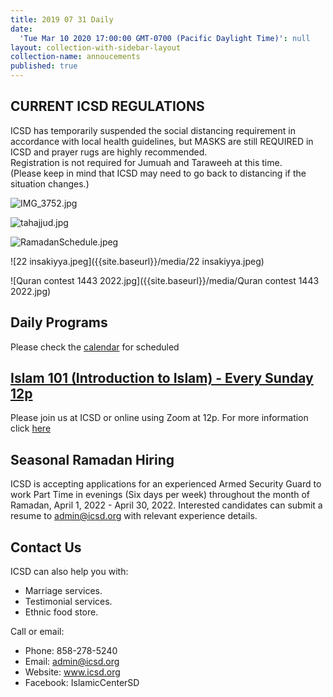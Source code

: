 ```yaml
---
title: 2019 07 31 Daily
date:
  'Tue Mar 10 2020 17:00:00 GMT-0700 (Pacific Daylight Time)': null
layout: collection-with-sidebar-layout
collection-name: annoucements
published: true
---
```

## CURRENT ICSD REGULATIONS
ICSD has temporarily suspended the social distancing requirement in accordance with local health guidelines, but MASKS are still REQUIRED in ICSD and prayer rugs are highly recommended.  
Registration is not required for Jumuah and Taraweeh at this time.  
(Please keep in mind that ICSD may need to go back to distancing if the situation changes.) 

![IMG_3752.jpg]({{site.baseurl}}/media/IMG_3752.jpg)

![tahajjud.jpg]({{site.baseurl}}/media/tahajjud.jpg)

![RamadanSchedule.jpeg]({{site.baseurl}}/media/RamadanSchedule.jpeg)

![22 insakiyya.jpeg]({{site.baseurl}}/media/22 insakiyya.jpeg)

![Quran contest 1443 2022.jpg]({{site.baseurl}}/media/Quran contest 1443 2022.jpg)
## Daily Programs
Please check the [calendar](http://www.icsd.org/calendar) for scheduled 

## [Islam 101 (Introduction to Islam) - Every Sunday 12p](https://www.icsd.org/events/islam-101-introduction-to-islam-every-sunday-12p)  
Please join us at ICSD or online using Zoom at 12p. For more information click [here](https://www.icsd.org/events/islam-101-introduction-to-islam-every-sunday-12p) 

## Seasonal Ramadan Hiring
ICSD is accepting applications for an experienced Armed Security Guard to work Part Time in evenings (Six days per week) throughout the month of Ramadan, April 1, 2022 - April 30, 2022. Interested candidates can submit a resume to admin@icsd.org with relevant experience details.

## Contact Us  
ICSD can also help you with:  
* Marriage services.  
* Testimonial services.  
* Ethnic food store.  

Call or email:  
- Phone: 858-278-5240  
- Email: admin@icsd.org  
- Website: www.icsd.org  
- Facebook: IslamicCenterSD

